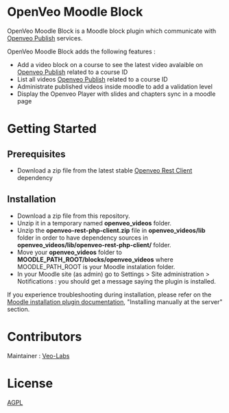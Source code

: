 # OpenVeo Moodle Block

OpenVeo Moodle Block is a Moodle block plugin which communicate with [Openveo Publish](http://veo-labs.github.io/openveo-publish/1.0.1) services.

OpenVeo Moodle Block adds the following features :

- Add a video block on a course to see the latest video avalaible on [Openveo Publish](http://veo-labs.github.io/openveo-publish/1.0.1) related to a course ID
- List all videos [Openveo Publish](http://veo-labs.github.io/openveo-publish/1.0.1) related to a course ID
- Administrate published videos inside moodle to add a validation level
- Display the Openveo Player with slides and chapters sync in a moodle page

# Getting Started

## Prerequisites
- Download a zip file from the latest stable  [Openveo Rest Client](https://github.com/veo-labs/openveo-rest-php-client/tree/1.0.0) dependency

## Installation
- Download a zip file from this repository.
- Unzip it in a temporary named **openveo_videos** folder.
- Unzip the **openveo-rest-php-client.zip** file in **openveo_videos/lib** folder in order to have dependency sources in **openveo_videos/lib/openveo-rest-php-client/** folder.
- Move your **openveo_videos** folder to **MOODLE_PATH_ROOT/blocks/openveo_videos**  where MOODLE_PATH_ROOT is your Moodle instalation folder.
- In your Moodle site (as admin) go to Settings > Site administration > Notifications : you should get a message saying the plugin is installed.

If you experience troubleshooting during installation, please refer on the [Moodle installation plugin documentation](https://docs.moodle.org/29/en/Installing_plugins), "Installing manually at the server" section.

# Contributors

Maintainer : [Veo-Labs](http://www.veo-labs.com/)

# License

[AGPL](http://www.gnu.org/licenses/agpl-3.0.en.html)
